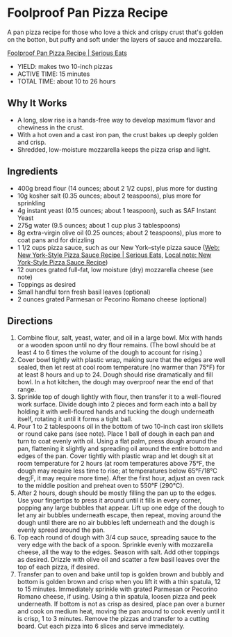 # Foolproof Pan Pizza Recipe

A pan pizza recipe for those who love a thick and crispy crust that's golden on the botton, but puffy and soft under the layers of sauce and mozzarella.

[Foolproof Pan Pizza Recipe \| Serious Eats](https://www.seriouseats.com/recipes/2013/01/foolproof-pan-pizza-recipe.html)

- YIELD: makes two 10-inch pizzas
- ACTIVE TIME: 15 minutes
- TOTAL TIME: about 10 to 26 hours

## Why It Works
- A long, slow rise is a hands-free way to develop maximum flavor and chewiness in the crust.
- With a hot oven and a cast iron pan, the crust bakes up deeply golden and crisp.
- Shredded, low-moisture mozzarella keeps the pizza crisp and light.

## Ingredients
- 400g bread flour (14 ounces; about 2 1/2 cups), plus more for dusting
- 10g kosher salt (0.35 ounces; about 2 teaspoons), plus more for sprinkling
- 4g instant yeast (0.15 ounces; about 1 teaspoon), such as SAF Instant Yeast
- 275g water (9.5 ounces; about 1 cup plus 3 tablespoons)
- 8g extra-virgin olive oil (0.25 ounces; about 2 teaspoons), plus more to coat pans and for drizzling
- 1 1/2 cups pizza sauce, such as our New York–style pizza sauce ([Web: New York-Style Pizza Sauce Recipe \| Serious Eats](https://www.seriouseats.com/recipes/2010/10/new-york-style-pizza-sauce.html), [Local note: New York-Style Pizza Sauce Recipe](:note:8cd5744a-28c4-4a02-869b-d9e21dfe8786))
- 12 ounces grated full-fat, low moisture (dry) mozzarella cheese (see note)
- Toppings as desired
- Small handful torn fresh basil leaves (optional)
- 2 ounces grated Parmesan or Pecorino Romano cheese (optional)

## Directions
1. Combine flour, salt, yeast, water, and oil in a large bowl. Mix with hands or a wooden spoon until no dry flour remains. (The bowl should be at least 4 to 6 times the volume of the dough to account for rising.)
2. Cover bowl tightly with plastic wrap, making sure that the edges are well sealed, then let rest at cool room temperature (no warmer than 75°F) for at least 8 hours and up to 24. Dough should rise dramatically and fill bowl. In a hot kitchen, the dough may overproof near the end of that range.
3. Sprinkle top of dough lightly with flour, then transfer it to a well-floured work surface. Divide dough into 2 pieces and form each into a ball by holding it with well-floured hands and tucking the dough underneath itself, rotating it until it forms a tight ball.
4. Pour 1 to 2 tablespoons oil in the bottom of two 10-inch cast iron skillets or round cake pans (see note). Place 1 ball of dough in each pan and turn to coat evenly with oil. Using a flat palm, press dough around the pan, flattening it slightly and spreading oil around the entire bottom and edges of the pan. Cover tightly with plastic wrap and let dough sit at room temperature for 2 hours (at room temperatures above 75°F, the dough may require less time to rise; at temperatures below 65°F/18°C deg;F, it may require more time). After the first hour, adjust an oven rack to the middle position and preheat oven to 550°F (290°C).
5. After 2 hours, dough should be mostly filling the pan up to the edges. Use your fingertips to press it around until it fills in every corner, popping any large bubbles that appear. Lift up one edge of the dough to let any air bubbles underneath escape, then repeat, moving around the dough until there are no air bubbles left underneath and the dough is evenly spread around the pan.
6. Top each round of dough with 3/4 cup sauce, spreading sauce to the very edge with the back of a spoon. Sprinkle evenly with mozzarella cheese, all the way to the edges. Season with salt. Add other toppings as desired. Drizzle with olive oil and scatter a few basil leaves over the top of each pizza, if desired.
7. Transfer pan to oven and bake until top is golden brown and bubbly and bottom is golden brown and crisp when you lift it with a thin spatula, 12 to 15 minutes. Immediately sprinkle with grated Parmesan or Pecorino Romano cheese, if using. Using a thin spatula, loosen pizza and peek underneath. If bottom is not as crisp as desired, place pan over a burner and cook on medium heat, moving the pan around to cook evenly until it is crisp, 1 to 3 minutes. Remove the pizzas and transfer to a cutting board. Cut each pizza into 6 slices and serve immediately.
